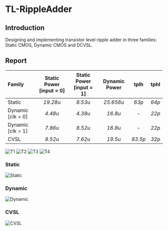 # TL-RippleAdder
## Introduction
Designing and implementing transistor level ripple adder in three families: Static CMOS, Dynamic CMOS and DCVSL.
## Report
|Family            |Static Power [input = 0] |Static Power [input = 1] |Dynamic Power|tplh   |tphl  |
|:-----------------|:-----------------------:|:-----------------------:|:-----------:|:-----:|:----:|
|Static            |*19.28u*                 |*8.53u*                  |*25.656u*    |*63p*  |*64p* |
|Dynamic [clk = 0] |*4.48u*                  |*4.38u*                  |*16.8u*      |*-*    |*22p* |
|Dynamic [clk = 1] |*7.86u*                  |*8.52u*                  |*16.8u*      |*-*    |*22p* |
|CVSL              |*9.52u*                  |*7.62u*                  |*19.5u*      |*83.5p*|*32p* |
![T1](http://ceit.aut.ac.ir/~jalalpour/public/TL-RippleAdder/t1.png)
![T2](http://ceit.aut.ac.ir/~jalalpour/public/TL-RippleAdder/t2.png)
![T3](http://ceit.aut.ac.ir/~jalalpour/public/TL-RippleAdder/t3.png)
![T4](http://ceit.aut.ac.ir/~jalalpour/public/TL-RippleAdder/t4.png)
### Static
![Static](http://ceit.aut.ac.ir/~jalalpour/public/TL-RippleAdder/static.png)
### Dynamic
![Dynamic](http://ceit.aut.ac.ir/~jalalpour/public/TL-RippleAdder/Dynamic.png)
### CVSL
![CVSL](http://ceit.aut.ac.ir/~jalalpour/public/TL-RippleAdder/CVSL.png)
